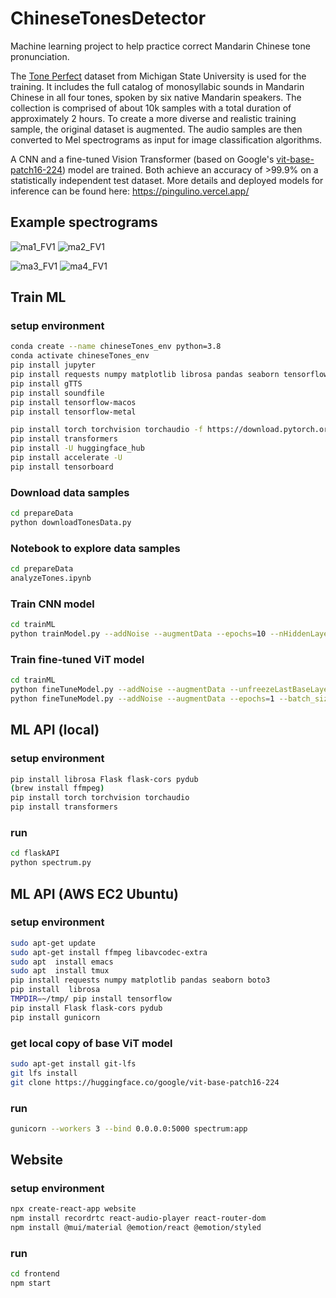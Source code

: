 # ChineseTonesDetector

Machine learning project to help practice correct Mandarin Chinese tone pronunciation.

The [Tone Perfect](https://tone.lib.msu.edu/)
 dataset from Michigan State University is used for the training.
It includes the full catalog of monosyllabic sounds in Mandarin Chinese in all four tones, spoken by six native Mandarin speakers.
The collection is comprised of about 10k samples with a total duration of approximately 2 hours.
To create a more diverse and realistic training sample, the original dataset is augmented.
The audio samples are then converted to Mel spectrograms as input for image classification algorithms. 

A CNN and a fine-tuned Vision Transformer (based on Google's [vit-base-patch16-224](https://huggingface.co/google/vit-base-patch16-224)) model are trained.
Both achieve an accuracy of >99.9% on a statistically independent test dataset.
More details and deployed models for inference can be found here: https://pingulino.vercel.app/

## Example spectrograms

![ma1_FV1](https://github.com/phdargen/chineseTonesDetector/assets/29732335/e3906d99-6bf0-4e13-9c80-70fadc1d3238)
![ma2_FV1](https://github.com/phdargen/chineseTonesDetector/assets/29732335/9cd972f7-3ca1-4ecb-9830-cd00264e1940)

![ma3_FV1](https://github.com/phdargen/chineseTonesDetector/assets/29732335/64657bdf-9dbc-424b-925b-c85bca40dca1)
![ma4_FV1](https://github.com/phdargen/chineseTonesDetector/assets/29732335/5c210d00-b805-4a6d-a767-519ad09d93d8)

## Train ML

### setup environment
```sh
conda create --name chineseTones_env python=3.8
conda activate chineseTones_env
pip install jupyter 
pip install requests numpy matplotlib librosa pandas seaborn tensorflow boto3
pip install gTTS
pip install soundfile
pip install tensorflow-macos
pip install tensorflow-metal

pip install torch torchvision torchaudio -f https://download.pytorch.org/whl/nightly/cpu/torch_nightly.html
pip install transformers
pip install -U huggingface_hub
pip install accelerate -U
pip install tensorboard
```

### Download data samples
```sh
cd prepareData
python downloadTonesData.py
```

### Notebook to explore data samples
```sh
cd prepareData
analyzeTones.ipynb
```

### Train CNN model
```sh
cd trainML
python trainModel.py --addNoise --augmentData --epochs=10 --nHiddenLayers=3 --image_resolution=128 --batch_size=64 --modelName=tfModelTones_v8
```

### Train fine-tuned ViT model
```sh
cd trainML
python fineTuneModel.py --addNoise --augmentData --unfreezeLastBaseLayer --epochs=10 --batch_size=64 --modelName=fineTunedModelTones_v1
python fineTuneModel.py --addNoise --augmentData --epochs=1 --batch_size=64 --modelName=fineTunedModelTonesLora_v1 --applyLora
```

## ML API (local)

### setup environment
```sh
pip install librosa Flask flask-cors pydub
(brew install ffmpeg)
pip install torch torchvision torchaudio
pip install transformers
```

### run
```sh
cd flaskAPI
python spectrum.py
```

## ML API (AWS EC2 Ubuntu)

### setup environment
```sh
sudo apt-get update
sudo apt-get install ffmpeg libavcodec-extra
sudo apt  install emacs
sudo apt  install tmux
pip install requests numpy matplotlib pandas seaborn boto3
pip install  librosa
TMPDIR=~/tmp/ pip install tensorflow
pip install Flask flask-cors pydub
pip install gunicorn
```
### get local copy of base ViT model
```sh
sudo apt-get install git-lfs
git lfs install
git clone https://huggingface.co/google/vit-base-patch16-224
```

### run
```sh
gunicorn --workers 3 --bind 0.0.0.0:5000 spectrum:app
```

## Website

### setup environment
```sh
npx create-react-app website
npm install recordrtc react-audio-player react-router-dom
npm install @mui/material @emotion/react @emotion/styled
```

### run
```sh
cd frontend
npm start
```



